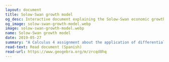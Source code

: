 ```yaml
---
layout: document
title: Solow-Swan growth model
og_desc: Interactive document explaining the Solow-Swan economic growth model, based on differential equations.
og_image: solow-swan-growth-model.webp
image: solow-swan-growth-model.webp
name: Solow-Swan growth model
date: 2019-05-27
summary: "A Calculus 4 assignment about the application of differential equations, made in GeoGebra. In this interactive document I explored the Solow-Swan economic growth model, which is a nonlinear system consisting of a single ordinary differential equation that models the evolution of the per capita stock of capital."
read-text: Read document (Spanish)
read-url: https://www.geogebra.org/m/zrcqd8hq
---
```

